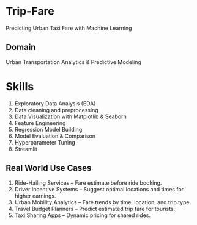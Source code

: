 # Trip-Fare
Predicting Urban Taxi Fare with Machine Learning
## Domain
Urban Transportation Analytics & Predictive Modeling

# Skills 
1. Exploratory Data Analysis (EDA)
2. Data cleaning and preprocessing
3. Data Visualization with Matplotlib & Seaborn
4. Feature Engineering 
5. Regression Model Building
6. Model Evaluation & Comparison
7. Hyperparameter Tuning
8. Streamlit

## Real World Use Cases

1. Ride-Hailing Services – Fare estimate before ride booking.
2. Driver Incentive Systems – Suggest optimal locations and times for higher earnings.
3. Urban Mobility Analytics – Fare trends by time, location, and trip type.
4. Travel Budget Planners – Predict estimated trip fare for tourists.
5. Taxi Sharing Apps – Dynamic pricing for shared rides.
